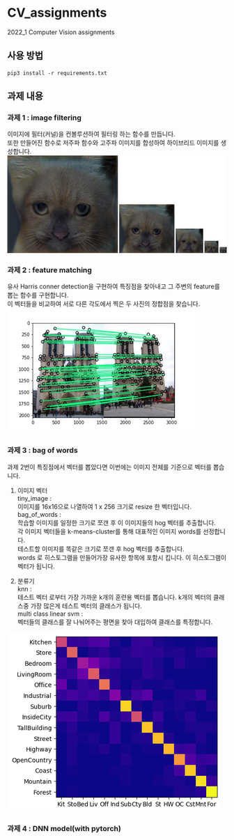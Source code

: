 # CV_assignments
2022_1 Computer Vision assignments
## 사용 방법
```shell
pip3 install -r requirements.txt
```
## 과제 내용
### 과제 1 : image filtering
이미지에 필터(커널)을 컨볼루션하여 필터링 하는 함수를 만듭니다.  
또한 만들어진 함수로 저주파 함수와 고주파 이미지를 합성하여 하이브리드 이미지를 생성합니다.  
![이미지](https://github.com/uichan8/CV_assignments/blob/main/hw1/results/hybrid_image_scales.jpg)  

### 과제 2 : feature matching
유사 Harris conner detection을 구현하여 특징점을 찾아내고 그 주변의 feature를 뽑는 함수를 구현합니다.  
이 벡터들을 비교하여 서로 다른 각도에서 찍은 두 사진의 정합점을 찾습니다.  
![이미지](https://github.com/uichan8/CV_assignments/blob/main/hw2/results/notre_dame_matches.jpg)  

### 과제 3 : bag of words
과제 2번이 특징점에서 벡터를 뽑았다면 이번에는 이미지 전체를 기준으로 벡터를 뽑습니다.
1. 이미지 벡터  
    tiny_image :  
     이미지를 16x16으로 나열하여 1 x 256 크기로 resize 한 벡터입니다.  
    bag_of_words :  
     학습할 이미지를 일정한 크기로 쪼갠 후 이 이미지들의 hog 벡터를 추출합니다.  
    각 이미지 벡터들을 k-means-cluster를 통해 대표적인 이미지 words를 선정합니다.   
    테스트할 이미지를 똑같은 크기로 쪼갠 후 hog 벡터를 추출합니다.  
    words 로 히스토그램을 만들어가장 유사한 항목에 포함시 킵니다. 이 히스토그램이 벡터가 됩니다.  

2. 분류기  
    knn :  
    테스트 벡터 로부터 가장 가까운 k개의 훈련용 벡터를 뽑습니다. k개의 벡터의 클래스중 가장 많은게 테스트 벡터의 클래스가 됩니다.  
    multi class linear svm :  
    벡터들의 클래스를 잘 나눠어주는 평면을 찾아 대입하여 클래스를 특정합니다.  

![이미지](https://github.com/uichan8/CV_assignments/blob/main/hw3/code/results_webpage/confusion_matrix.png)
      
### 과제 4 : DNN model(with pytorch)
